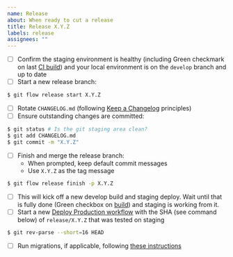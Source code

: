 ```yaml
---
name: Release
about: When ready to cut a release
title: Release X.Y.Z
labels: release
assignees: ""
---
```


- [ ] Confirm the staging environment is healthy (including Green checkmark on last [CI build](https://github.com/azavea/pfb-network-connectivity/actions/workflows/ci.yml)) and your local environment is on the `develop` branch and up to date
- [ ] Start a new release branch:

```bash
$ git flow release start X.Y.Z
```

- [ ] Rotate `CHANGELOG.md` (following [Keep a Changelog](https://keepachangelog.com/) principles)
- [ ] Ensure outstanding changes are committed:

```bash
$ git status # Is the git staging area clean?
$ git add CHANGELOG.md
$ git commit -m "X.Y.Z"
```

- [ ] Finish and merge the release branch:
  - When prompted, keep default commit messages
  - Use `X.Y.Z` as the tag message

```bash
$ git flow release finish -p X.Y.Z
```

- [ ] This will kick off a new develop build and staging deploy. Wait until that is fully done (Green checkbox on [build](https://github.com/azavea/pfb-network-connectivity/actions/workflows/ci.yml)) and staging is working from it.
- [ ] Start a new [Deploy Production workflow](https://github.com/azavea/pfb-network-connectivity/actions/workflows/deploy_production.yml) with the SHA (see command below) of `release/X.Y.Z` that was tested on staging

```bash
$ git rev-parse --short=16 HEAD
```

- [ ] Run migrations, if applicable, following [these instructions](https://github.com/azavea/pfb-network-connectivity/tree/develop/deployment#migrations)
